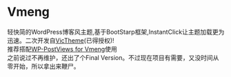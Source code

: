 # Vmeng
轻快简的WordPress博客风主题,基于BootStarp框架,InstantClick让主题加载更为迅速。二次开发自[VicTheme](https://github.com/imvicchen/victheme-Wordpress-Theme)(已得授权)!  
推荐搭配[WP-PostViews for Vmeng](https://github.com/AkinoMaple/wp-postviews)使用  
之前说过不再维护，还出了个Final Version。不过现在项目有需要，又没时间从零开始，所以拿出来鞭尸。
